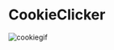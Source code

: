 # CookieClicker

![cookiegif](https://user-images.githubusercontent.com/55061907/97429229-6c7cea00-1917-11eb-98e9-487ca997b4c5.gif)

